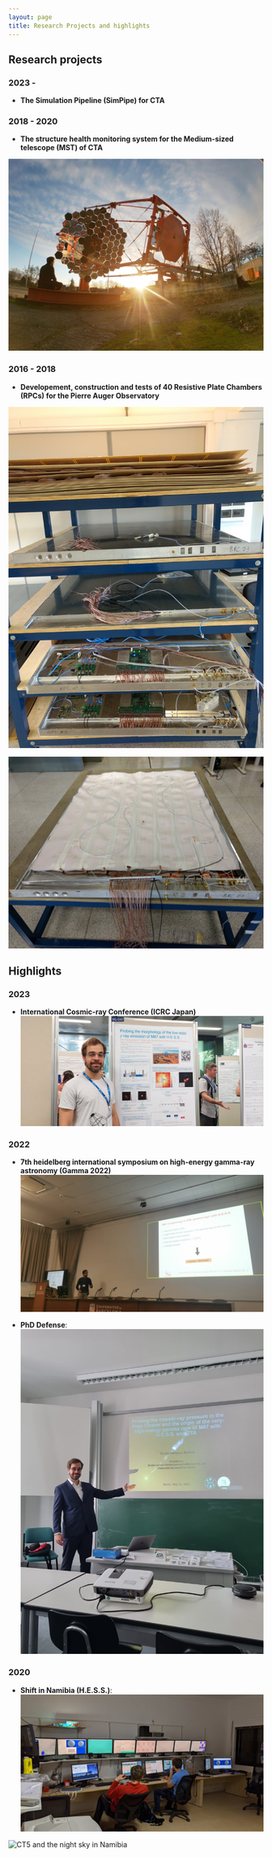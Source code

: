 ```yaml
---
layout: page
title: Research Projects and highlights
---
```

## Research projects

### 2023 - 
- **The Simulation Pipeline (SimPipe) for CTA**


### 2018 - 2020
- **The structure health monitoring system for the Medium-sized telescope (MST) of CTA**


![Sunset at the MST prototype in Adlershof](mst.jpg)

### 2016 - 2018
- **Developement, construction and tests of 40 Resistive Plate Chambers (RPCs) for the Pierre Auger Observatory**


![4 mounted and functioning RPCs ](RPC.jpg)

![One RPC during assembly](RPC2.jpg)

## Highlights

### 2023
- **International Cosmic-ray Conference (ICRC Japan)**
![Presenting my poster](icrc.jpg)

### 2022

- **7th heidelberg international symposium on high-energy gamma-ray astronomy (Gamma 2022)**
![My talk at the conference](gamma.jpg)

- **PhD Defense**: 
![Before the defense](defense.jpg)

### 2020

- **Shift in Namibia (H.E.S.S.)**: 
![In the control room](shift.jpg)

![CT5 and the night sky in Namibia](CT5.jpg)
